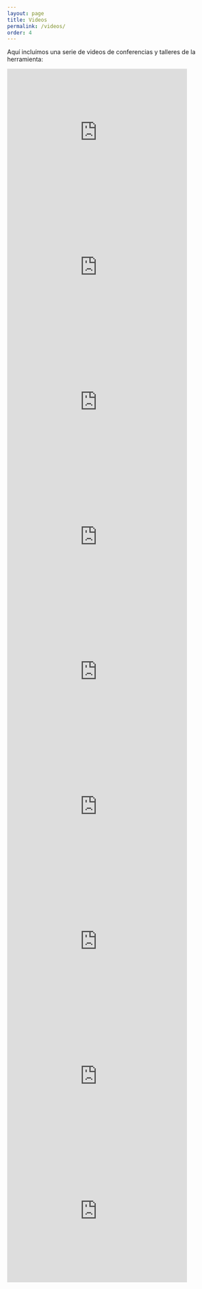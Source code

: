 ```yaml
---
layout: page
title: Videos
permalink: /videos/
order: 4
---
```


Aquí incluímos una serie de videos de conferencias y talleres de la herramienta:

<div class="tc">

  <iframe width="420" height="315" src="http://www.youtube.com/embed/JmjQfVBENMI" data-bindattr-706="706" frameborder="0" allowfullscreen=""></iframe>

  <iframe width="420" height="315" src="http://www.youtube.com/embed/4KpLctdBrf8" data-bindattr-706="706" frameborder="0" allowfullscreen=""></iframe>

  <iframe width="420" height="315" src="http://www.youtube.com/embed/l2nh3YYW29k" data-bindattr-706="706" frameborder="0" allowfullscreen=""></iframe>

  <iframe width="420" height="315" src="http://www.youtube.com/embed/bjlWZjTZLmQ" data-bindattr-706="706" frameborder="0" allowfullscreen=""></iframe>

  <iframe width="420" height="315" src="http://www.youtube.com/embed/tXA2BgzrvzA" data-bindattr-706="706" frameborder="0" allowfullscreen=""></iframe>

  <iframe width="420" height="315" src="http://www.youtube.com/embed/sQhxjLoJlZs" data-bindattr-706="706" frameborder="0" allowfullscreen=""></iframe>

  <iframe width="420" height="315" src="http://www.youtube.com/embed/-Z6Qi_B9QSA" data-bindattr-706="706" frameborder="0" allowfullscreen=""></iframe>

  <iframe width="420" height="315" src="http://player.vimeo.com/video/23735704?title=0&amp;amp;byline=0&amp;amp;portrait=0" data-bindattr-706="706" frameborder="0" allowfullscreen=""></iframe>

  <iframe width="420" height="315" src="http://player.vimeo.com/video/17273297" data-bindattr-706="706" frameborder="0" allowfullscreen=""></iframe>

</div>
